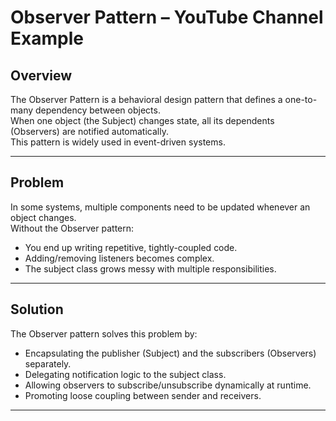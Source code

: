 # Observer Pattern – YouTube Channel Example

## Overview
The Observer Pattern is a behavioral design pattern that defines a one-to-many dependency between objects.  
When one object (the Subject) changes state, all its dependents (Observers) are notified automatically.  
This pattern is widely used in event-driven systems.

---

##  Problem
In some systems, multiple components need to be updated whenever an object changes.  
Without the Observer pattern:
- You end up writing repetitive, tightly-coupled code.  
- Adding/removing listeners becomes complex.  
- The subject class grows messy with multiple responsibilities.

---

##  Solution
The Observer pattern solves this problem by:
- Encapsulating the publisher (Subject) and the subscribers (Observers) separately.  
- Delegating notification logic to the subject class.  
- Allowing observers to subscribe/unsubscribe dynamically at runtime.  
- Promoting loose coupling between sender and receivers.

---




